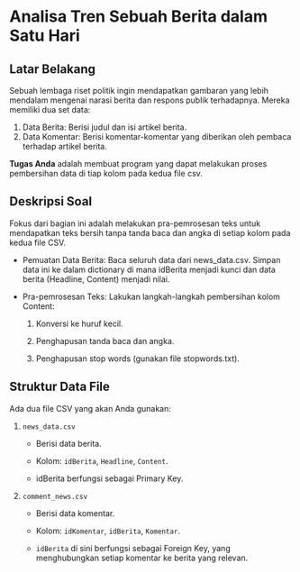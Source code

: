 # Analisa Tren Sebuah Berita dalam Satu Hari

## Latar Belakang

Sebuah lembaga riset politik ingin mendapatkan gambaran yang lebih mendalam mengenai narasi berita dan respons publik terhadapnya. Mereka memiliki dua set data:

1. Data Berita: Berisi judul dan isi artikel berita.
2. Data Komentar: Berisi komentar-komentar yang diberikan oleh pembaca terhadap artikel berita.

**Tugas Anda** adalah membuat program yang dapat melakukan proses pembersihan data di tiap kolom pada kedua file csv.

## Deskripsi Soal

Fokus dari bagian ini adalah melakukan pra-pemrosesan teks untuk mendapatkan teks bersih tanpa tanda baca dan angka di setiap kolom pada kedua file CSV.

- Pemuatan Data Berita: Baca seluruh data dari news_data.csv. Simpan data ini ke dalam dictionary di mana idBerita menjadi kunci dan data berita (Headline, Content) menjadi nilai.

- Pra-pemrosesan Teks: Lakukan langkah-langkah pembersihan kolom Content:

  1. Konversi ke huruf kecil.

  2. Penghapusan tanda baca dan angka.

  3. Penghapusan stop words (gunakan file stopwords.txt).

## Struktur Data File

Ada dua file CSV yang akan Anda gunakan:

1. `news_data.csv`

   - Berisi data berita.

   - Kolom: `idBerita`, `Headline`, `Content`.

   - idBerita berfungsi sebagai Primary Key.

2. `comment_news.csv`

   - Berisi data komentar.

   - Kolom: `idKomentar`, `idBerita`, `Komentar`.

   - `idBerita` di sini berfungsi sebagai Foreign Key, yang menghubungkan setiap komentar ke berita yang relevan.
